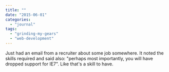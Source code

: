 ```yaml
---
title: ""
date: "2015-06-01"
categories: 
  - "journal"
tags: 
  - "grinding-my-gears"
  - "web-development"
---
```


Just had an email from a recruiter about some job somewhere. It noted the skills required and said also: "perhaps most importantly, you will have dropped support for IE7". Like that's a skill to have.
